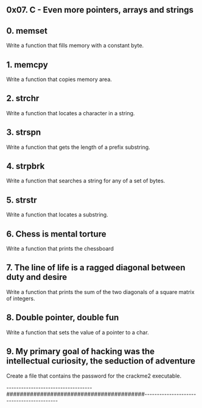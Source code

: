 ## 0x07. C - Even more pointers, arrays and strings


## 0. memset
   Write a function that fills memory with a constant byte.

## 1. memcpy
   Write a function that copies memory area.

## 2. strchr
   Write a function that locates a character in a string.

## 3. strspn
   Write a function that gets the length of a prefix substring.

## 4. strpbrk
   Write a function that searches a string for any of a set of bytes.

## 5. strstr
   Write a function that locates a substring.

## 6. Chess is mental torture
   Write a function that prints the chessboard

## 7. The line of life is a ragged diagonal between duty and desire
   Write a function that prints the sum of the two diagonals of a square matrix of integers.

## 8. Double pointer, double fun
   Write a function that sets the value of a pointer to a char.

## 9. My primary goal of hacking was the intellectual curiosity, the seduction of adventure
   Create a file that contains the password for the crackme2 executable.

-----------------------------------#########################################------------------------------------------